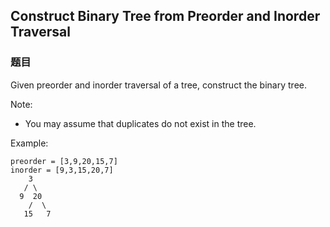 ## Construct Binary Tree from Preorder and Inorder Traversal

### 题目
Given preorder and inorder traversal of a tree, construct the binary tree.

Note:
* You may assume that duplicates do not exist in the tree.

Example:
```
preorder = [3,9,20,15,7]
inorder = [9,3,15,20,7]
    3
   / \
  9  20
    /  \
   15   7
```